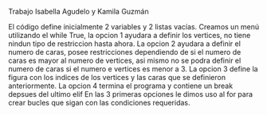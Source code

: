 Trabajo Isabella Agudelo y Kamila Guzmán

El código define inicialmente 2 variables y 2 listas vacías. Creamos un menú utilizando el while True, la opcion 1 ayudara a definir los vertices, no tiene nindun tipo de restriccion hasta ahora. 
La opcion 2 ayudara a definir el numero de caras, posee restricciones dependiendo de si el numero de caras es mayor al numero de vertices, asi mismo no se podra definir el numero de caras si el numero e vertices 
es menor a 3.
La opcion 3 define la figura con los indices de los vertices y las caras que se definieron anteriormente. 
La opcion 4 termina el programa y contiene un break depsues del ultimo elif 
En las 3 primeras opciones le dimos uso al for para crear bucles que sigan con las condiciones requeridas. 
